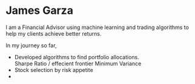 # James Garza
I am a Financial Advisor using machine learning and trading algorithms to help my clients achieve better returns.  

In my journey so far,
* Developed algorithms to find portfolio allocations.  
    Sharpe Ratio / effecient frontier
    Minimum Variance
* Stock selection by risk appetite
* 
